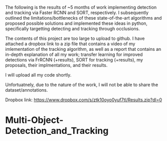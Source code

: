 The following is the results of ~5 months of work implementing detection and tracking via Faster RCNN and SORT, respectively. 
I subsequently outlined the limitations/bottlenecks of these state-of-the-art algorithms and proposed possible solutions and
implemented these ideas in python, specifically targetting detecting and tracking through occlusions. 

The contents of this project are too large to upload to github. I have attached a dropbox link to a zip file
that contains a video of my imlementation of the tracking algorithm, as well as a report that contains an in-depth explanation
of all my work; transfer learning for improved detections via FrRCNN (+results), SORT for tracking (+results), my proposals,
their implmentations, and their results. 

I will upload all my code shortly. 

Unfortuatnely, due to the nature of the work, I will not be able to share the dataset/annotations.

Dropbox link: https://www.dropbox.com/s/ztk10oyo0yuf7tl/Results.zip?dl=0

# Multi-Object-Detection_and_Tracking
